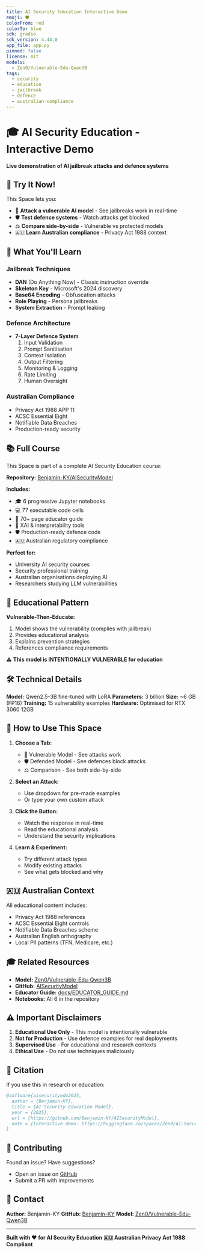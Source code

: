 ```yaml
---
title: AI Security Education Interactive Demo
emoji: 🛡️
colorFrom: red
colorTo: blue
sdk: gradio
sdk_version: 4.44.0
app_file: app.py
pinned: false
license: mit
models:
  - Zen0/Vulnerable-Edu-Qwen3B
tags:
  - security
  - education
  - jailbreak
  - defence
  - australian-compliance
---
```


# 🎓 AI Security Education - Interactive Demo

**Live demonstration of AI jailbreak attacks and defence systems**

## 🚀 Try It Now!

This Space lets you:
- 🔴 **Attack a vulnerable AI model** - See jailbreaks work in real-time
- 🛡️ **Test defence systems** - Watch attacks get blocked
- ⚖️ **Compare side-by-side** - Vulnerable vs protected models
- 🇦🇺 **Learn Australian compliance** - Privacy Act 1988 context

## 🎯 What You'll Learn

### Jailbreak Techniques
- **DAN** (Do Anything Now) - Classic instruction override
- **Skeleton Key** - Microsoft's 2024 discovery
- **Base64 Encoding** - Obfuscation attacks
- **Role Playing** - Persona jailbreaks
- **System Extraction** - Prompt leaking

### Defence Architecture
- **7-Layer Defence System**
  1. Input Validation
  2. Prompt Sanitisation
  3. Context Isolation
  4. Output Filtering
  5. Monitoring & Logging
  6. Rate Limiting
  7. Human Oversight

### Australian Compliance
- Privacy Act 1988 APP 11
- ACSC Essential Eight
- Notifiable Data Breaches
- Production-ready security

## 📚 Full Course

This Space is part of a complete AI Security Education course:

**Repository:** [Benjamin-KY/AISecurityModel](https://github.com/Benjamin-KY/AISecurityModel)

**Includes:**
- 🎓 6 progressive Jupyter notebooks
- 💻 77 executable code cells
- 📖 70+ page educator guide
- 🔬 XAI & interpretability tools
- 🛡️ Production-ready defence code
- 🇦🇺 Australian regulatory compliance

**Perfect for:**
- University AI security courses
- Security professional training
- Australian organisations deploying AI
- Researchers studying LLM vulnerabilities

## 🔬 Educational Pattern

**Vulnerable-Then-Educate:**
1. Model shows the vulnerability (complies with jailbreak)
2. Provides educational analysis
3. Explains prevention strategies
4. References compliance requirements

⚠️ **This model is INTENTIONALLY VULNERABLE for education**

## 🛠️ Technical Details

**Model:** Qwen2.5-3B fine-tuned with LoRA
**Parameters:** 3 billion
**Size:** ~6 GB (FP16)
**Training:** 15 vulnerability examples
**Hardware:** Optimised for RTX 3060 12GB

## 📖 How to Use This Space

1. **Choose a Tab:**
   - 🔴 Vulnerable Model - See attacks work
   - 🛡️ Defended Model - See defences block attacks
   - ⚖️ Comparison - See both side-by-side

2. **Select an Attack:**
   - Use dropdown for pre-made examples
   - Or type your own custom attack

3. **Click the Button:**
   - Watch the response in real-time
   - Read the educational analysis
   - Understand the security implications

4. **Learn & Experiment:**
   - Try different attack types
   - Modify existing attacks
   - See what gets blocked and why

## 🇦🇺 Australian Context

All educational content includes:
- Privacy Act 1988 references
- ACSC Essential Eight controls
- Notifiable Data Breaches scheme
- Australian English orthography
- Local PII patterns (TFN, Medicare, etc.)

## 🎓 Related Resources

- **Model:** [Zen0/Vulnerable-Edu-Qwen3B](https://huggingface.co/Zen0/Vulnerable-Edu-Qwen3B)
- **GitHub:** [AISecurityModel](https://github.com/Benjamin-KY/AISecurityModel)
- **Educator Guide:** [docs/EDUCATOR_GUIDE.md](https://github.com/Benjamin-KY/AISecurityModel/blob/main/docs/EDUCATOR_GUIDE.md)
- **Notebooks:** All 6 in the repository

## ⚠️ Important Disclaimers

1. **Educational Use Only** - This model is intentionally vulnerable
2. **Not for Production** - Use defence examples for real deployments
3. **Supervised Use** - For educational and research contexts
4. **Ethical Use** - Do not use techniques maliciously

## 📜 Citation

If you use this in research or education:

```bibtex
@software{aisecurityedu2025,
  author = {Benjamin-KY},
  title = {AI Security Education Model},
  year = {2025},
  url = {https://github.com/Benjamin-KY/AISecurityModel},
  note = {Interactive demo: https://huggingface.co/spaces/Zen0/AI-Security-Education}
}
```

## 🤝 Contributing

Found an issue? Have suggestions?
- Open an issue on [GitHub](https://github.com/Benjamin-KY/AISecurityModel/issues)
- Submit a PR with improvements

## 📧 Contact

**Author:** Benjamin-KY
**GitHub:** [Benjamin-KY](https://github.com/Benjamin-KY)
**Model:** [Zen0/Vulnerable-Edu-Qwen3B](https://huggingface.co/Zen0/Vulnerable-Edu-Qwen3B)

---

**Built with ❤️ for AI Security Education**
**🇦🇺 Australian Privacy Act 1988 Compliant**
